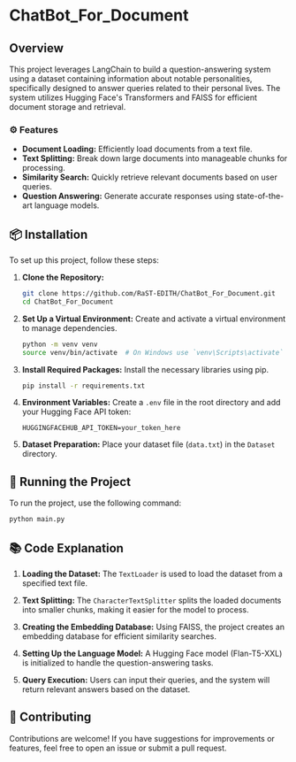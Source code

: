 # ChatBot_For_Document

## Overview

This project leverages LangChain to build a question-answering system using a dataset containing information about notable personalities, specifically designed to answer queries related to their personal lives. The system utilizes Hugging Face's Transformers and FAISS for efficient document storage and retrieval.

### ⚙️ Features

- **Document Loading:** Efficiently load documents from a text file.
- **Text Splitting:** Break down large documents into manageable chunks for processing.
- **Similarity Search:** Quickly retrieve relevant documents based on user queries.
- **Question Answering:** Generate accurate responses using state-of-the-art language models.

## 📦 Installation

To set up this project, follow these steps:

1. **Clone the Repository:**
   ```bash
   git clone https://github.com/RaST-EDITH/ChatBot_For_Document.git
   cd ChatBot_For_Document
   ```

2. **Set Up a Virtual Environment:**
   Create and activate a virtual environment to manage dependencies.
   ```bash
   python -m venv venv
   source venv/bin/activate  # On Windows use `venv\Scripts\activate`
   ```

3. **Install Required Packages:**
   Install the necessary libraries using pip.
   ```bash
   pip install -r requirements.txt
   ```

4. **Environment Variables:**
   Create a `.env` file in the root directory and add your Hugging Face API token:
   ```
   HUGGINGFACEHUB_API_TOKEN=your_token_here
   ```

5. **Dataset Preparation:**
   Place your dataset file (`data.txt`) in the `Dataset` directory.

## 🚀 Running the Project

To run the project, use the following command:
```bash
python main.py
```


## 📚 Code Explanation

1. **Loading the Dataset:**
   The `TextLoader` is used to load the dataset from a specified text file.

2. **Text Splitting:**
   The `CharacterTextSplitter` splits the loaded documents into smaller chunks, making it easier for the model to process.

3. **Creating the Embedding Database:**
   Using FAISS, the project creates an embedding database for efficient similarity searches.

4. **Setting Up the Language Model:**
   A Hugging Face model (Flan-T5-XXL) is initialized to handle the question-answering tasks.

5. **Query Execution:**
   Users can input their queries, and the system will return relevant answers based on the dataset.

## 🎉 Contributing

Contributions are welcome! If you have suggestions for improvements or features, feel free to open an issue or submit a pull request.
